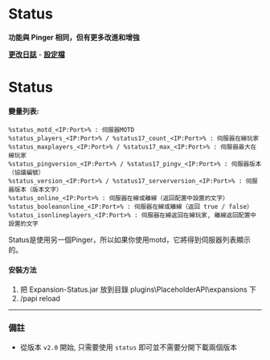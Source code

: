 # Status
**功能與 Pinger 相同，但有更多改進和增強**

**[更改日誌](https://github.com/HappyAreaBean/Status/wiki/Changelog)** - **[設定檔](https://github.com/HappyAreaBean/Status/wiki/%E8%A8%AD%E5%AE%9A%E6%AA%94)** 

# Status

#### 變量列表:
```
%status_motd_<IP:Port>% : 伺服器MOTD
%status_players_<IP:Port>% / %status17_count_<IP:Port>% : 伺服器在線玩家
%status_maxplayers_<IP:Port>% / %status17_max_<IP:Port>% : 伺服器最大在線玩家
%status_pingversion_<IP:Port>% / %status17_pingv_<IP:Port>% : 伺服器版本（協議編號）
%status_version_<IP:Port>% / %status17_serverversion_<IP:Port>% : 伺服器版本（版本文字）
%status_online_<IP:Port>% : 伺服器在線或離線（返回配置中設置的文字）
%status_booleanonline_<IP:Port>% : 伺服器在線或離線（返回 true / false）
%status_isonlineplayers_<IP:Port>% : 伺服器在線返回在線玩家, 離線返回配置中設置的文字
```

Status是使用另一個Pinger，所以如果你使用motd，它將得到伺服器列表顯示的。

#### 安裝方法
1. 把 Expansion-Status.jar 放到目錄 plugins\PlaceholderAPI\expansions 下
2. /papi reload

---

### 備註
* 從版本 `v2.0` 開始, 只需要使用 `status` 即可並不需要分開下載兩個版本
